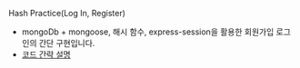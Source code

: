  Hash Practice(Log In, Register)
 + mongoDb + mongoose, 해시 함수, express-session을 활용한 회원가입 로그인의 간단 구현입니다.
 + [코드 간략 설명](https://doompa.tistory.com/294)
